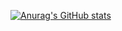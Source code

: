 [![Anurag's GitHub stats](https://github-readme-stats.vercel.app/api?username=dovry&show_icons=true&theme=tokyonight)](https://github.com/anuraghazra/github-readme-stats)
